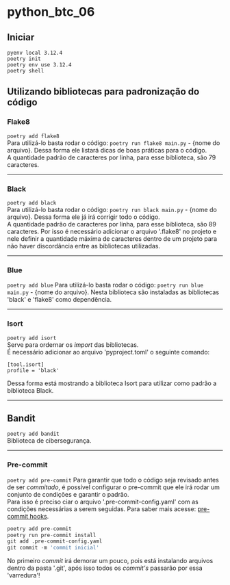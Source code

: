 # python_btc_06
## Iniciar
`pyenv local 3.12.4`  
`poetry init`  
`poetry env use 3.12.4`  
`poetry shell`

## Utilizando bibliotecas para padronização do código
### Flake8
`poetry add flake8`  
Para utilizá-lo basta rodar o código: `poetry run flake8 main.py` - {nome do arquivo}. Dessa forma ele listará dicas de boas práticas para o código.  
A quantidade padrão de caracteres por linha, para esse biblioteca, são 79 caracteres.

---

### Black
`poetry add black`  
Para utilizá-lo basta rodar o código: `poetry run black main.py` - {nome do arquivo}. Dessa forma ele já irá corrigir todo o código.  
A quantidade padrão de caracteres por linha, para esse biblioteca, são 89 caracteres. Por isso é necessário adicionar o arquivo '.flake8' no projeto e nele definir a quantidade máxima de caracteres dentro de um projeto para não haver discordância entre as bibliotecas utilizadas.

---

### Blue
`poetry add blue`
Para utilizá-lo basta rodar o código: `poetry run blue main.py` - {nome do arquivo}. Nesta biblioteca são instaladas as bibliotecas 'black' e 'flake8' como dependência.

---
### Isort
`poetry add isort`  
Serve para ordernar os *import* das bibliotecas.  
É necessário adicionar ao arquivo 'pyproject.toml' o seguinte comando:  
```
[tool.isort]
profile = 'black'
```
Dessa forma está mostrando a biblioteca Isort para utilizar como padrão a biblioteca Black.

---
## Bandit
`poetry add bandit`  
Biblioteca de cibersegurança.

---

### Pre-commit
`poetry add pre-commit`
Para garantir que todo o código seja revisado antes de ser *commitado*, é possível configurar o pre-commit que ele irá rodar um conjunto de condições e garantir o padrão.  
Para isso é preciso ciar o arquivo '.pre-commit-config.yaml' com as condições necessárias a serem seguidas. Para saber mais acesse: [pre-commit hooks](https://pre-commit.com/hooks.html).
```python
poetry add pre-commit
poetry run pre-commit install
git add .pre-commit-config.yaml
git commit -m 'commit inicial'
```
No primeiro *commit* irá demorar um pouco, pois está instalando arquivos dentro da pasta '.git', após isso todos os *commit's* passarão por essa 'varredura'!
